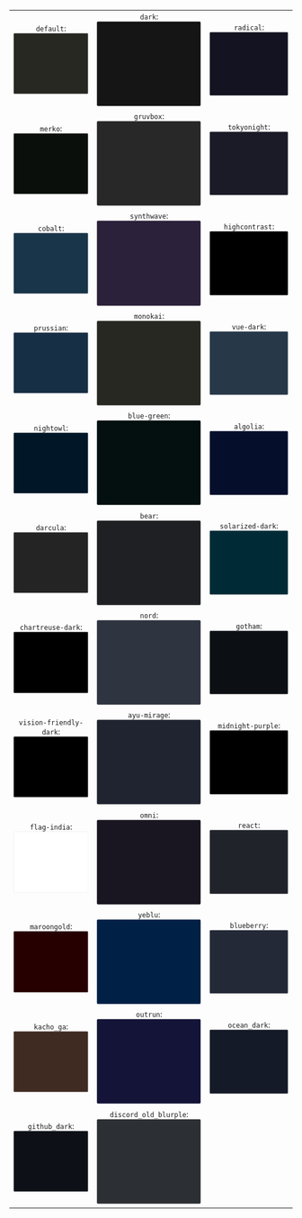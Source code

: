 |||| 
 |:--:|:--:|:--:| 
| `default`: <br/> ![default](./examples/themes/default.svg) | `dark`: <br/> ![dark](./examples/themes/dark.svg) | `radical`: <br/> ![radical](./examples/themes/radical.svg) | 
| `merko`: <br/> ![merko](./examples/themes/merko.svg) | `gruvbox`: <br/> ![gruvbox](./examples/themes/gruvbox.svg) | `tokyonight`: <br/> ![tokyonight](./examples/themes/tokyonight.svg) | `onedark`: <br/> ![onedark](./examples/themes/onedark.svg) | 
| `cobalt`: <br/> ![cobalt](./examples/themes/cobalt.svg) | `synthwave`: <br/> ![synthwave](./examples/themes/synthwave.svg) | `highcontrast`: <br/> ![highcontrast](./examples/themes/highcontrast.svg) | `dracula`: <br/> ![dracula](./examples/themes/dracula.svg) | 
| `prussian`: <br/> ![prussian](./examples/themes/prussian.svg) | `monokai`: <br/> ![monokai](./examples/themes/monokai.svg) | `vue-dark`: <br/> ![vue-dark](./examples/themes/vue-dark.svg) | `shades-of-purple`: <br/> ![shades-of-purple](./examples/themes/shades-of-purple.svg) | 
| `nightowl`: <br/> ![nightowl](./examples/themes/nightowl.svg) | `blue-green`: <br/> ![blue-green](./examples/themes/blue-green.svg) | `algolia`: <br/> ![algolia](./examples/themes/algolia.svg) | `great-gatsby`: <br/> ![great-gatsby](./examples/themes/great-gatsby.svg) | 
| `darcula`: <br/> ![darcula](./examples/themes/darcula.svg) | `bear`: <br/> ![bear](./examples/themes/bear.svg) | `solarized-dark`: <br/> ![solarized-dark](./examples/themes/solarized-dark.svg) | `solarized-light`: <br/> ![solarized-light](./examples/themes/solarized-light.svg) | 
| `chartreuse-dark`: <br/> ![chartreuse-dark](./examples/themes/chartreuse-dark.svg) | `nord`: <br/> ![nord](./examples/themes/nord.svg) | `gotham`: <br/> ![gotham](./examples/themes/gotham.svg) | `material-palenight`: <br/> ![material-palenight](./examples/themes/material-palenight.svg) | 
| `vision-friendly-dark`: <br/> ![vision-friendly-dark](./examples/themes/vision-friendly-dark.svg) | `ayu-mirage`: <br/> ![ayu-mirage](./examples/themes/ayu-mirage.svg) | `midnight-purple`: <br/> ![midnight-purple](./examples/themes/midnight-purple.svg) | `calm`: <br/> ![calm](./examples/themes/calm.svg) | 
| `flag-india`: <br/> ![flag-india](./examples/themes/flag-india.svg) | `omni`: <br/> ![omni](./examples/themes/omni.svg) | `react`: <br/> ![react](./examples/themes/react.svg) | `jolly`: <br/> ![jolly](./examples/themes/jolly.svg) | 
| `maroongold`: <br/> ![maroongold](./examples/themes/maroongold.svg) | `yeblu`: <br/> ![yeblu](./examples/themes/yeblu.svg) | `blueberry`: <br/> ![blueberry](./examples/themes/blueberry.svg) | `slateorange`: <br/> ![slateorange](./examples/themes/slateorange.svg) | 
| `kacho_ga`: <br/> ![kacho_ga](./examples/themes/kacho_ga.svg) | `outrun`: <br/> ![outrun](./examples/themes/outrun.svg) | `ocean_dark`: <br/> ![ocean_dark](./examples/themes/ocean_dark.svg) | `city_lights`: <br/> ![city_lights](./examples/themes/city_lights.svg) | 
| `github_dark`: <br/> ![github_dark](./examples/themes/github_dark.svg) | `discord_old_blurple`: <br/> ![discord_old_blurple](./examples/themes/discord_old_blurple.svg) 